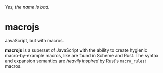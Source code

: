 
_Yes, the name is bad._

# macrojs

JavaScript, but with macros.

__macrojs__ is a superset of JavaScript with the ability to create hygienic macro-by-example macros, like are found in Scheme and Rust. The syntax and expansion semantics are _heavily inspired_ by Rust's `macro_rules!` macros.
